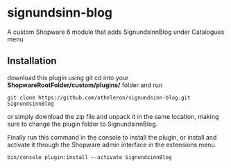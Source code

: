 # signundsinn-blog
A custom Shopware 6 module that adds SignundsinnBlog under Catalogues menu

## Installation
download this plugin using git cd into your **ShopwareRootFolder/custom/plugins/** folder and run
```console
git clone https://github.com/atheleron/signundsinn-blog.git SignundsinnBlog
```
or simply download the zip file and unpack it in the same location, making sure to change the plugin folder to SignundsinnBlog.

Finally run this command in the console to install the plugin, or install and activate it through the Shopware admin interface in the extensions menu.

```console
bin/console plugin:install –-activate SignundsinnBlog
```
